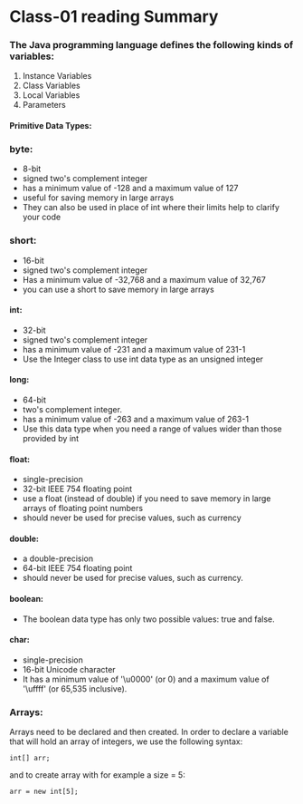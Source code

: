 # Class-01 reading Summary

### The Java programming language defines the following kinds of variables:

1. Instance Variables
2. Class Variables
3. Local Variables
4. Parameters 

#### Primitive Data Types:

### byte: 
- 8-bit 
- signed two's complement integer
- has a minimum value of -128 and a maximum value of 127
- useful for saving memory in large arrays
- They can also be used in place of int where their limits help to clarify your code

### short: 
- 16-bit 
- signed two's complement integer
- Has a minimum value of -32,768 and a maximum value of 32,767
- you can use a short to save memory in large arrays

#### int: 
- 32-bit 
- signed two's complement integer
- has a minimum value of -231 and a maximum value of 231-1
- Use the Integer class to use int data type as an unsigned integer

#### long: 
- 64-bit 
- two's complement integer. 
- has a minimum value of -263 and a maximum value of 263-1
- Use this data type when you need a range of values wider than those provided by int

#### float: 
- single-precision 
- 32-bit IEEE 754 floating point
- use a float (instead of double) if you need to save memory in large arrays of floating point numbers
- should never be used for precise values, such as currency

#### double: 
- a double-precision 
- 64-bit IEEE 754 floating point
- should never be used for precise values, such as currency.

#### boolean: 
- The boolean data type has only two possible values: true and false.

#### char:
- single-precision 
 - 16-bit Unicode character
 - It has a minimum value of '\u0000' (or 0) and a maximum value of '\uffff' (or 65,535 inclusive).


 ### Arrays:

 Arrays need to be declared and then created. In order to declare a variable that will hold an array of integers, we use the following syntax:

 ```int[] arr;```

 and to create array with for example a size = 5:

 ```arr = new int[5];```

